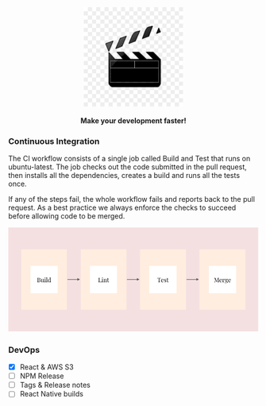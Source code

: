 <p align="center">
  <img src="images/action.png" height="200px">
  <br><br>
  <b>Make your development faster!</b>
  <br>
</p>



### Continuous Integration

The CI workflow consists of a single job called Build and Test that runs on ubuntu-latest. The job checks out the code submitted in the pull request, then installs all the dependencies, creates a build and runs all the tests once.

If any of the steps fail, the whole workflow fails and reports back to the pull request. As a best practice we always enforce the checks to succeed before allowing code to be merged.

![Continuous Integration](images/continuous-integration.png)

### DevOps

- [x] React & AWS S3
- [ ] NPM Release
- [ ] Tags & Release notes
- [ ] React Native builds